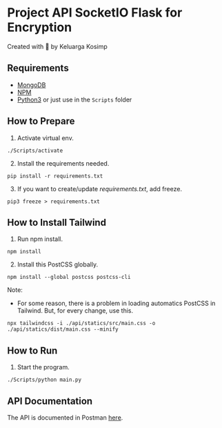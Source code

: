# Project API SocketIO Flask for Encryption

Created with :gift_heart: by Keluarga Kosimp

## Requirements
- [MongoDB](https://www.mongodb.com/try/download/community)
- [NPM](https://nodejs.org/en/download/)
- [Python3](https://www.python.org/downloads/) or just use in the `Scripts` folder

## How to Prepare

1. Activate virtual env.
```
./Scripts/activate
```

2. Install the requirements needed.
```
pip install -r requirements.txt
```

3. If you want to create/update *requirements.txt*, add freeze.
```
pip3 freeze > requirements.txt
```

## How to Install Tailwind
1. Run npm install.
```
npm install
```

2. Install this PostCSS globally.
```
npm install --global postcss postcss-cli
```

Note:
- For some reason, there is a problem in loading automatics PostCSS in Tailwind. But, for every change, use this.
```
npx tailwindcss -i ./api/statics/src/main.css -o ./api/statics/dist/main.css --minify
```

## How to Run
1. Start the program.
```
./Scripts/python main.py
```

## API Documentation
The API is documented in Postman [here](https://documenter.getpostman.com/view/12334932/2s83zgtjKv).
